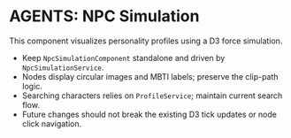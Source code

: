 # AGENTS: NPC Simulation

This component visualizes personality profiles using a D3 force simulation.

- Keep `NpcSimulationComponent` standalone and driven by `NpcSimulationService`.
- Nodes display circular images and MBTI labels; preserve the clip-path logic.
- Searching characters relies on `ProfileService`; maintain current search flow.
- Future changes should not break the existing D3 tick updates or node click navigation.
